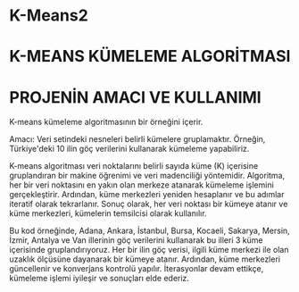 # K-Means2
# K-MEANS KÜMELEME ALGORİTMASI
# PROJENİN AMACI VE KULLANIMI
 K-means kümeleme algoritmasının bir örneğini içerir. 
 
 Amacı: Veri setindeki nesneleri belirli kümelere gruplamaktır. Örneğin, Türkiye'deki 10 ilin göç verilerini kullanarak kümeleme yapabiliriz.
 
K-means algoritması veri noktalarını belirli sayıda küme (K) içerisine gruplandıran bir makine öğrenimi ve veri madenciliği yöntemidir. Algoritma, her bir veri noktasını en yakın olan merkeze atanarak kümeleme işlemini gerçekleştirir. Ardından, küme merkezleri yeniden hesaplanır ve bu adımlar iteratif olarak tekrarlanır. Sonuç olarak, her veri noktası bir kümeye atanır ve küme merkezleri, kümelerin temsilcisi olarak kullanılır.

Bu kod örneğinde, Adana, Ankara, İstanbul, Bursa, Kocaeli, Sakarya, Mersin, İzmir, Antalya ve Van illerinin göç verilerini kullanarak bu illeri 3 küme içerisinde gruplandırıyoruz. Her bir ilin göç verisi, ilgili küme merkezi ile olan uzaklık ölçüsüne dayanarak bir kümeye atanır. Ardından, küme merkezleri güncellenir ve konverjans kontrolü yapılır. İterasyonlar devam ettikçe, kümeleme işlemi iyileşir ve sonuçları elde ederiz.

